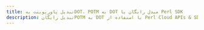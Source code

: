 ---title: تبدیل پاورپوینت بهDOT، POTM به DOT مبدل رایگان یا Perl SDKdescription: تبدیل رایگانPOTM به DOT با استفاده از Perl Cloud APIs & SDK. همچنین اسناد Microsoft PowerPoint را در Cloud ایجاد، ویرایش و رندر کنید.---
